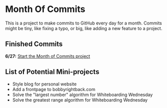 # Month Of Commits

This is a project to make commits to GitHub every day for a month. Commits might be tiny, like fixing a typo, or big, like adding a new feature to a project.

## Finished Commits

**6/27:** [Start the Month of Commits project](https://github.com/CariWest/MonthOfCommits)

## List of Potential Mini-projects

  * Style blog for personal website
  * Add a frontpage to bobbyrightback.com
  * Solve the "largest number" algorithm for Whiteboarding Wednesday
  * Solve the greatest range algorithm for Whiteboarding Wednesday